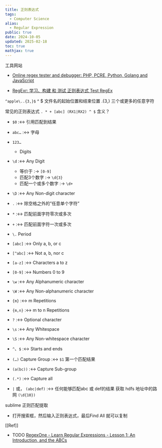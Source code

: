 ```yaml
---
title: 正则表达式
tags:
  - Computer Science
alias:
  - Regular Expression
public: true
date: 2024-10-05
updated: 2025-02-18
toc: true
mathjax: true
---
```


工具网站

  + [Online regex tester and debugger: PHP, PCRE, Python, Golang and JavaScript](https://regex101.com/)

  + [RegExr: 学习、构建 和 测试 正则表达式 Test RegEx](https://regexr-cn.com/)

`^apple\..{3,}$` ^ $ 文件名的起始位置和结束位置 .{3,} 三个或更多的任意字符

常见的正则表达式 `. * + [abc] (RX1|RX2) ^ $` 含义？

  + `$0` :<-> 引用匹配到结果
  + `abc…` :<-> 字母
  + `123…`

    + Digits

  + `\d`  :<-> Any Digit
    + 等价于 :->  `[0-9]`
    + 匹配3个数字 :-> `\d{3}`
    + 匹配一个或多个数字 :-> `\d+`
  + `\D` :<-> Any Non-digit character
  + `.`  :<-> 除空格之外的”任意单个字符”
  + `*`  :<->  匹配前面字符零次或多次
  + `+`  :<->  匹配前面字符一次或多次
  + `\.`	Period

  + `[abc]` :<-> Only a, b, or c
  + `[^abc]` :<-> Not a, b, nor c
  + `[a-z]`  :<-> Characters a to z
  + `[0-9]` :<-> Numbers 0 to 9
  + `\w`   :<-> Any Alphanumeric character
  + `\W` :<->  Any Non-alphanumeric character
  + `{m}`  :<-> m Repetitions
  + `{m,n}`  :<-> m to n Repetitions
  + `?`  :<-> Optional character
  + `\s`  :<-> Any Whitespace
  + `\S`  :<-> Any Non-whitespace character
  + `^`、`$`  :<-> Starts and ends
  + `(…)` Capture Group  :<-> `$1` 第一个匹配结果
  + `(a(bc))`  :<-> Capture Sub-group
  + `(.*)`  :<-> Capture all
  + `|` 或， `(abc|def)` :<-> 任何能够匹配abc 或 def的结果
获取 hdfs 地址中的路网 `(\d{10})`

sublime 正则匹配提取

  + 打开搜索框，然后输入正则表达式，最后Find All 就可以复制

[[Ref]]

  + TODO [RegexOne - Learn Regular Expressions - Lesson 1: An Introduction, and the ABCs](https://regexone.com/)
